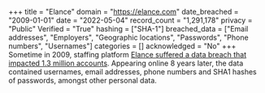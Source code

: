 +++
title = "Elance"
domain = "https://elance.com"
date_breached = "2009-01-01"
date = "2022-05-04"
record_count = "1,291,178"
privacy = "Public"
Verified = "True"
hashing = ["SHA-1"]
breached_data = ["Email addresses", "Employers", "Geographic locations", "Passwords", "Phone numbers", "Usernames"]
categories = []
acknowledged = "No"
+++
Sometime in 2009, staffing platform <a href="http://www.ibtimes.co.uk/elance-data-breach-hacker-leaks-1-3-million-accounts-staffing-platform-1605368" target="_blank" rel="noopener">Elance suffered a data breach that impacted 1.3 million accounts</a>. Appearing online 8 years later, the data contained usernames, email addresses, phone numbers and SHA1 hashes of passwords, amongst other personal data.
